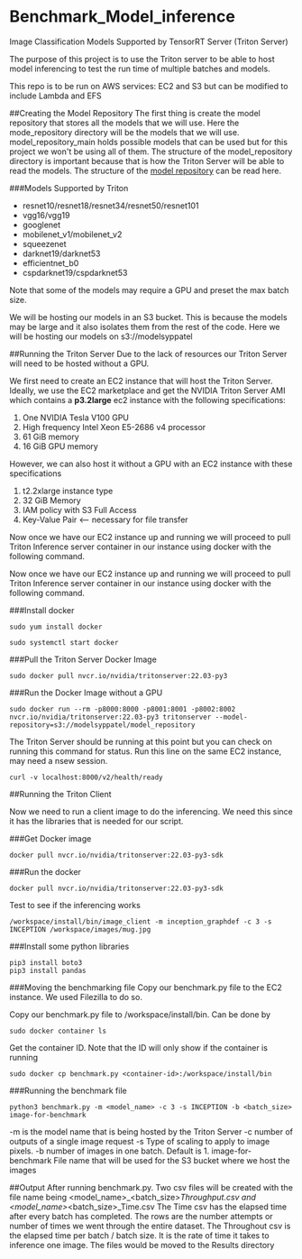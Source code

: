 # Benchmark_Model_inference
Image Classification Models Supported by TensorRT Server (Triton Server)

The purpose of this project is to use the Triton server to be able to host model inferencing to test the run time of multiple batches and models.

This repo is to be run on AWS services: EC2 and S3 but can be modified to include Lambda and EFS

##Creating the Model Repository
The first thing is create the model repository that stores all the models that we will use. Here the mode_repository directory will be the models that we will use. model_repository_main holds possible models that can be used but for this project we won't be using all of them. The structure of the model_repository directory is important because that is how the Triton Server will be able to read the models. The structure of the [model repository](https://github.com/triton-inference-server/server/blob/main/docs/model_repository.md) can be read here.

###Models Supported by Triton
* resnet10/resnet18/resnet34/resnet50/resnet101
* vgg16/vgg19
* googlenet
* mobilenet_v1/mobilenet_v2
* squeezenet
* darknet19/darknet53
* efficientnet_b0
* cspdarknet19/cspdarknet53

Note that some of the models may require a GPU and preset the max batch size.

We will be hosting our models in an S3 bucket. This is because the models may be large and it also isolates them from the rest of the code. Here we will be hosting our models on s3://modelsyppatel

##Running the Triton Server
Due to the lack of resources our Triton Server will need to be hosted without a GPU.

We first need to create an EC2 instance that will host the Triton Server. Ideally, we use the EC2 marketplace and get the NVIDIA Triton Server AMI which contains a **p3.2large** ec2 instance with the following specifications:
1) One NVIDIA Tesla V100 GPU
2) High frequency Intel Xeon E5-2686 v4 processor 
3) 61 GiB memory
4) 16 GiB GPU memory

However, we can also host it without a GPU with an EC2 instance with these specifications
1) t2.2xlarge instance type
2) 32 GiB Memory
3) IAM policy with S3 Full Access
4) Key-Value Pair <-- necessary for file transfer

Now once we have our EC2 instance up and running we will proceed to pull Triton Inference server container in our instance using docker with the following command.

Now once we have our EC2 instance up and running we will proceed to pull Triton Inference server container in our instance using docker with the following command.

###Install docker
```
sudo yum install docker
```
```
sudo systemctl start docker
```

###Pull the Triton Server Docker Image
```
sudo docker pull nvcr.io/nvidia/tritonserver:22.03-py3
```

###Run the Docker Image without a GPU
```
sudo docker run --rm -p8000:8000 -p8001:8001 -p8002:8002 nvcr.io/nvidia/tritonserver:22.03-py3 tritonserver --model-repository=s3://modelsyppatel/model_repository
```

The Triton Server should be running at this point but you can check on running this command for status. Run this line on the same EC2 instance, may need a nsew session.
```commandline
curl -v localhost:8000/v2/health/ready
```

##Running the Triton Client

Now we need to run a client image to do the inferencing. We need this since it has the libraries that is needed for our script.

###Get Docker image
```commandline
docker pull nvcr.io/nvidia/tritonserver:22.03-py3-sdk
```

###Run the docker
```commandline
docker pull nvcr.io/nvidia/tritonserver:22.03-py3-sdk
```
Test to see if the inferencing works
```commandline
/workspace/install/bin/image_client -m inception_graphdef -c 3 -s INCEPTION /workspace/images/mug.jpg
```

###Install some python libraries
```commandline
pip3 install boto3
pip3 install pandas
```

###Moving the benchmarking file
Copy our benchmark.py file to the EC2 instance. We used Filezilla to do so.

Copy our benchmark.py file to /workspace/install/bin. Can be done by
```commandline
sudo docker container ls
```
Get the container ID. Note that the ID will only show if the container is running
```commandline
sudo docker cp benchmark.py <container-id>:/workspace/install/bin
```

###Running the benchmark file
```commandline
python3 benchmark.py -m <model_name> -c 3 -s INCEPTION -b <batch_size> image-for-benchmark
```
-m is the model name that is being hosted by the Triton Server
-c number of outputs of a single image request
-s Type of scaling to apply to image pixels.
-b number of images in one batch. Default is 1.
image-for-benchmark File name that will be used for the S3 bucket where we host the images

##Output
After running benchmark.py. Two csv files will be created with the file name being <model_name>_<batch_size>_Throughput.csv and <model_name>_<batch_size>_Time.csv
The Time csv has the elapsed time after every batch has completed. The rows are the number attempts or number of times we went through the entire dataset.
The Throughout csv is the elapsed time per batch / batch size. It is the rate of time it takes to inference one image.
The files would be moved to the Results directory
